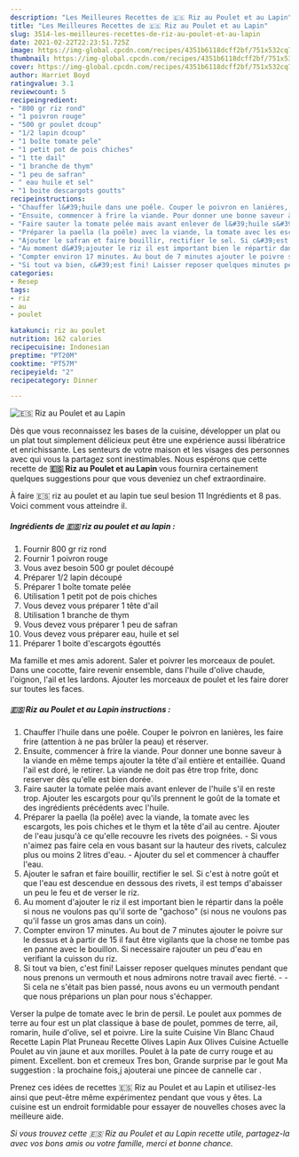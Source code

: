 ```yaml
---
description: "Les Meilleures Recettes de 🇪🇸️ Riz au Poulet et au Lapin"
title: "Les Meilleures Recettes de 🇪🇸️ Riz au Poulet et au Lapin"
slug: 3514-les-meilleures-recettes-de-riz-au-poulet-et-au-lapin
date: 2021-02-22T22:23:51.725Z
image: https://img-global.cpcdn.com/recipes/4351b6118dcff2bf/751x532cq70/🇪🇸️-riz-au-poulet-et-au-lapin-photo-principale-de-la-recette.jpg
thumbnail: https://img-global.cpcdn.com/recipes/4351b6118dcff2bf/751x532cq70/🇪🇸️-riz-au-poulet-et-au-lapin-photo-principale-de-la-recette.jpg
cover: https://img-global.cpcdn.com/recipes/4351b6118dcff2bf/751x532cq70/🇪🇸️-riz-au-poulet-et-au-lapin-photo-principale-de-la-recette.jpg
author: Harriet Boyd
ratingvalue: 3.1
reviewcount: 5
recipeingredient:
- "800 gr riz rond"
- "1 poivron rouge"
- "500 gr poulet dcoup"
- "1/2 lapin dcoup"
- "1 boîte tomate pele"
- "1 petit pot de pois chiches"
- "1 tte dail"
- "1 branche de thym"
- "1 peu de safran"
- " eau huile et sel"
- "1 boite descargots goutts"
recipeinstructions:
- "Chauffer l&#39;huile dans une poêle. Couper le poivron en lanières, les faire frire (attention à ne pas brûler la peau) et réserver."
- "Ensuite, commencer à frire la viande. Pour donner une bonne saveur à la viande en même temps ajouter la tête d&#39;ail entière et entaillée. Quand l&#39;ail est doré, le retirer. La viande ne doit pas être trop frite, donc reserver dès qu&#39;elle est bien dorée."
- "Faire sauter la tomate pelée mais avant enlever de l&#39;huile s&#39;il en reste trop. Ajouter les escargots pour qu&#39;ils prennent le goût de la tomate et des ingrédients précédents avec l&#39;huile."
- "Préparer la paella (la poêle) avec la viande, la tomate avec les escargots, les pois chiches et le thym et la tête d&#39;ail au centre. Ajouter de l&#39;eau jusqu&#39;à ce qu&#39;elle recouvre les rivets des poignées. Si vous n&#39;aimez pas faire cela en vous basant sur la hauteur des rivets, calculez plus ou moins 2 litres d&#39;eau. Ajouter du sel et commencer à chauffer l&#39;eau."
- "Ajouter le safran et faire bouillir, rectifier le sel. Si c&#39;est à notre goût et que l&#39;eau est descendue en dessous des rivets, il est temps d&#39;abaisser un peu le feu et de verser le riz."
- "Au moment d&#39;ajouter le riz il est important bien le répartir dans la poêle si nous ne voulons pas qu&#39;il sorte de &#34;gachoso&#34; (si nous ne voulons pas qu&#39;il fasse un gros amas dans un coin)."
- "Compter environ 17 minutes. Au bout de 7 minutes ajouter le poivre sur le dessus et à partir de 15 il faut être vigilants que la chose ne tombe pas en panne avec le bouillon. Si necessaire rajouter un peu d&#39;eau en verifiant la cuisson du riz."
- "Si tout va bien, c&#39;est fini! Laisser reposer quelques minutes pendant que nous prenons un vermouth et nous admirons notre travail avec fierté.  Si cela ne s&#39;était pas bien passé, nous avons eu un vermouth pendant que nous préparions un plan pour nous s&#39;échapper."
categories:
- Resep
tags:
- riz
- au
- poulet

katakunci: riz au poulet 
nutrition: 162 calories
recipecuisine: Indonesian
preptime: "PT20M"
cooktime: "PT57M"
recipeyield: "2"
recipecategory: Dinner

---
```



![🇪🇸️ Riz au Poulet et au Lapin](https://img-global.cpcdn.com/recipes/4351b6118dcff2bf/751x532cq70/🇪🇸️-riz-au-poulet-et-au-lapin-photo-principale-de-la-recette.jpg)

Dès que vous reconnaissez les bases de la cuisine, développer un plat ou un plat tout simplement délicieux peut être une expérience aussi libératrice et enrichissante. Les senteurs de votre maison et les visages des personnes avec qui vous la partagez sont inestimables. Nous espérons que cette recette de <strong> 🇪🇸️ Riz au Poulet et au Lapin </strong> vous fournira certainement quelques suggestions pour que vous deveniez un chef extraordinaire.

<!--inarticleads1-->

À faire 🇪🇸️ riz au poulet et au lapin tue seul besion 11 Ingrédients et 8 pas. Voici comment vous atteindre il.

##### Ingrédients de 🇪🇸️ riz au poulet et au lapin :

1. Fournir 800 gr riz rond
1. Fournir 1 poivron rouge
1. Vous avez besoin 500 gr poulet découpé
1. Préparer 1/2 lapin découpé
1. Préparer 1 boîte tomate pelée
1. Utilisation 1 petit pot de pois chiches
1. Vous devez vous préparer 1 tête d&#39;ail
1. Utilisation 1 branche de thym
1. Vous devez vous préparer 1 peu de safran
1. Vous devez vous préparer  eau, huile et sel
1. Préparer 1 boite d&#39;escargots égouttés


Ma famille et mes amis adorent. Saler et poivrer les morceaux de poulet. Dans une cocotte, faire revenir ensemble, dans l&#39;huile d&#39;olive chaude, l&#39;oignon, l&#39;ail et les lardons. Ajouter les morceaux de poulet et les faire dorer sur toutes les faces. 

<!--inarticleads2-->

##### 🇪🇸️ Riz au Poulet et au Lapin instructions :

1. Chauffer l&#39;huile dans une poêle. Couper le poivron en lanières, les faire frire (attention à ne pas brûler la peau) et réserver.
1. Ensuite, commencer à frire la viande. Pour donner une bonne saveur à la viande en même temps ajouter la tête d&#39;ail entière et entaillée. Quand l&#39;ail est doré, le retirer. La viande ne doit pas être trop frite, donc reserver dès qu&#39;elle est bien dorée.
1. Faire sauter la tomate pelée mais avant enlever de l&#39;huile s&#39;il en reste trop. Ajouter les escargots pour qu&#39;ils prennent le goût de la tomate et des ingrédients précédents avec l&#39;huile.
1. Préparer la paella (la poêle) avec la viande, la tomate avec les escargots, les pois chiches et le thym et la tête d&#39;ail au centre. Ajouter de l&#39;eau jusqu&#39;à ce qu&#39;elle recouvre les rivets des poignées. - Si vous n&#39;aimez pas faire cela en vous basant sur la hauteur des rivets, calculez plus ou moins 2 litres d&#39;eau. - Ajouter du sel et commencer à chauffer l&#39;eau.
1. Ajouter le safran et faire bouillir, rectifier le sel. Si c&#39;est à notre goût et que l&#39;eau est descendue en dessous des rivets, il est temps d&#39;abaisser un peu le feu et de verser le riz.
1. Au moment d&#39;ajouter le riz il est important bien le répartir dans la poêle si nous ne voulons pas qu&#39;il sorte de &#34;gachoso&#34; (si nous ne voulons pas qu&#39;il fasse un gros amas dans un coin).
1. Compter environ 17 minutes. Au bout de 7 minutes ajouter le poivre sur le dessus et à partir de 15 il faut être vigilants que la chose ne tombe pas en panne avec le bouillon. Si necessaire rajouter un peu d&#39;eau en verifiant la cuisson du riz.
1. Si tout va bien, c&#39;est fini! Laisser reposer quelques minutes pendant que nous prenons un vermouth et nous admirons notre travail avec fierté. -  - Si cela ne s&#39;était pas bien passé, nous avons eu un vermouth pendant que nous préparions un plan pour nous s&#39;échapper.


Verser la pulpe de tomate avec le brin de persil. Le poulet aux pommes de terre au four est un plat classique à base de poulet, pommes de terre, ail, romarin, huile d&#39;olive, sel et poivre. Lire la suite Cuisine Vin Blanc Chaud Recette Lapin Plat Pruneau Recette Olives Lapin Aux Olives Cuisine Actuelle Poulet au vin jaune et aux morilles. Poulet à la pate de curry rouge et au piment. Excellent. bon et cremeux Tres bon, Grande surprise par le gout Ma suggestion : la prochaine fois,j ajouterai une pincee de cannelle car . 

<!--inarticleads1-->

<p>
Prenez ces idées de recettes 🇪🇸️ Riz au Poulet et au Lapin et utilisez-les ainsi que peut-être même expérimentez pendant que vous y êtes. La cuisine est un endroit formidable pour essayer de nouvelles choses avec la meilleure aide.
</p>

<p>
<i>Si vous trouvez cette 🇪🇸️ Riz au Poulet et au Lapin recette utile, partagez-la avec vos bons amis ou votre famille, merci et bonne chance.</i>
</p>
